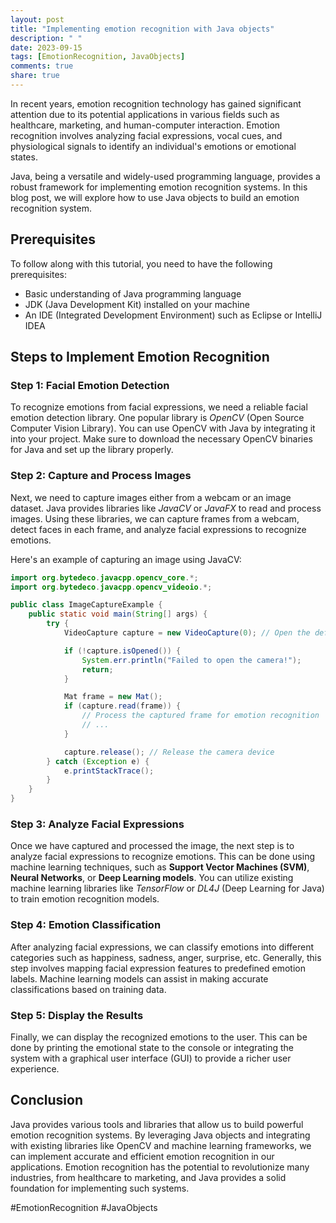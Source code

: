 ```yaml
---
layout: post
title: "Implementing emotion recognition with Java objects"
description: " "
date: 2023-09-15
tags: [EmotionRecognition, JavaObjects]
comments: true
share: true
---
```


In recent years, emotion recognition technology has gained significant attention due to its potential applications in various fields such as healthcare, marketing, and human-computer interaction. Emotion recognition involves analyzing facial expressions, vocal cues, and physiological signals to identify an individual's emotions or emotional states.

Java, being a versatile and widely-used programming language, provides a robust framework for implementing emotion recognition systems. In this blog post, we will explore how to use Java objects to build an emotion recognition system.

## Prerequisites
To follow along with this tutorial, you need to have the following prerequisites:

- Basic understanding of Java programming language
- JDK (Java Development Kit) installed on your machine
- An IDE (Integrated Development Environment) such as Eclipse or IntelliJ IDEA

## Steps to Implement Emotion Recognition

### Step 1: Facial Emotion Detection
To recognize emotions from facial expressions, we need a reliable facial emotion detection library. One popular library is *OpenCV* (Open Source Computer Vision Library). You can use OpenCV with Java by integrating it into your project. Make sure to download the necessary OpenCV binaries for Java and set up the library properly.

### Step 2: Capture and Process Images
Next, we need to capture images either from a webcam or an image dataset. Java provides libraries like *JavaCV* or *JavaFX* to read and process images. Using these libraries, we can capture frames from a webcam, detect faces in each frame, and analyze facial expressions to recognize emotions.

Here's an example of capturing an image using JavaCV:

```java
import org.bytedeco.javacpp.opencv_core.*;
import org.bytedeco.javacpp.opencv_videoio.*;

public class ImageCaptureExample {
    public static void main(String[] args) {
        try {
            VideoCapture capture = new VideoCapture(0); // Open the default camera device

            if (!capture.isOpened()) {
                System.err.println("Failed to open the camera!");
                return;
            }

            Mat frame = new Mat();
            if (capture.read(frame)) {
                // Process the captured frame for emotion recognition
                // ...
            }

            capture.release(); // Release the camera device
        } catch (Exception e) {
            e.printStackTrace();
        }
    }
}
```

### Step 3: Analyze Facial Expressions
Once we have captured and processed the image, the next step is to analyze facial expressions to recognize emotions. This can be done using machine learning techniques, such as **Support Vector Machines (SVM)**, **Neural Networks**, or **Deep Learning models**. You can utilize existing machine learning libraries like *TensorFlow* or *DL4J* (Deep Learning for Java) to train emotion recognition models.

### Step 4: Emotion Classification
After analyzing facial expressions, we can classify emotions into different categories such as happiness, sadness, anger, surprise, etc. Generally, this step involves mapping facial expression features to predefined emotion labels. Machine learning models can assist in making accurate classifications based on training data.

### Step 5: Display the Results
Finally, we can display the recognized emotions to the user. This can be done by printing the emotional state to the console or integrating the system with a graphical user interface (GUI) to provide a richer user experience.

## Conclusion

Java provides various tools and libraries that allow us to build powerful emotion recognition systems. By leveraging Java objects and integrating with existing libraries like OpenCV and machine learning frameworks, we can implement accurate and efficient emotion recognition in our applications. Emotion recognition has the potential to revolutionize many industries, from healthcare to marketing, and Java provides a solid foundation for implementing such systems.

#EmotionRecognition #JavaObjects